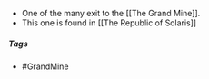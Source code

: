 - One of the many exit to the [[The Grand Mine]].
- This one is found in [[The Republic of Solaris]]

##### Tags
- #GrandMine